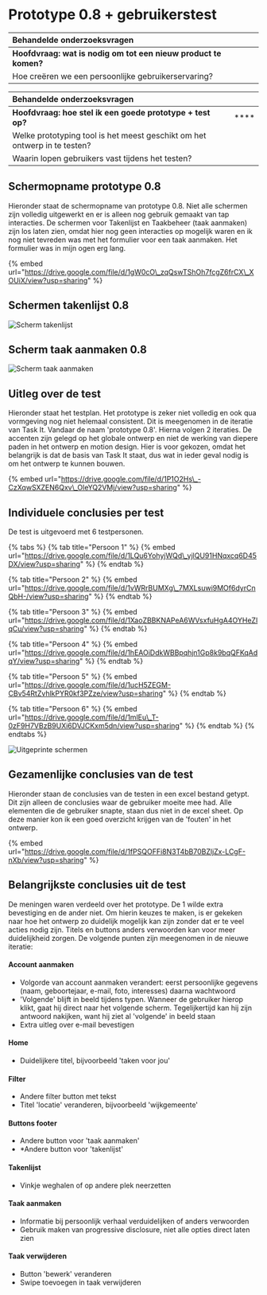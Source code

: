 # Prototype 0.8 + gebruikerstest

| Behandelde onderzoeksvragen |  |
| :--- | :--- |
| **Hoofdvraag: wat is nodig om tot een nieuw product te komen?** |  |
| Hoe creëren we een persoonlijke gebruikerservaring? |  |

| Behandelde onderzoeksvragen |  |
| :--- | :--- |
| **Hoofdvraag: hoe stel ik een goede prototype + test op?** | \*\*\*\* |
| Welke prototyping tool is het meest geschikt om het ontwerp in te testen? |  |
| Waarin lopen gebruikers vast tijdens het testen? |  |

## Schermopname prototype 0.8

Hieronder staat de schermopname van prototype 0.8. Niet alle schermen zijn volledig uitgewerkt en er is alleen nog gebruik gemaakt van tap interacties. De schermen voor Takenlijst en Taakbeheer \(taak aanmaken\) zijn los laten zien, omdat hier nog geen interacties op mogelijk waren en ik nog niet tevreden was met het formulier voor een taak aanmaken. Het formulier was in mijn ogen erg lang.

{% embed url="https://drive.google.com/file/d/1gW0cO\_zqQswTShOh7fcgZ6frCX\_XOUiX/view?usp=sharing" %}

## Schermen takenlijst 0.8

![Scherm takenlijst](../.gitbook/assets/takenlijst-1.0.png)

## Scherm taak aanmaken 0.8

![Scherm taak aanmaken](../.gitbook/assets/taakbeheer-1.0.png)

## Uitleg over de test

Hieronder staat het testplan. Het prototype is zeker niet volledig en ook qua vormgeving nog niet helemaal consistent. Dit is meegenomen in de iteratie van Task It. Vandaar de naam 'prototype 0.8'. Hierna volgen 2 iteraties. De accenten zijn gelegd op het globale ontwerp en niet de werking van diepere paden in het ontwerp en motion design. Hier is voor gekozen, omdat het belangrijk is dat de basis van Task It staat, dus wat in ieder geval nodig is om het ontwerp te kunnen bouwen.

{% embed url="https://drive.google.com/file/d/1P1O2Hs\_-CzXqwSXZEN6Qxv\_OleYQ2VMj/view?usp=sharing" %}

## Individuele conclusies per test

De test is uitgevoerd met 6 testpersonen.

{% tabs %}
{% tab title="Persoon 1" %}
{% embed url="https://drive.google.com/file/d/1LQu6YohyjWQd\_yjlQU91HNqxcq6D45DX/view?usp=sharing" %}
{% endtab %}

{% tab title="Persoon 2" %}
{% embed url="https://drive.google.com/file/d/1vWRrBUMXg\_7MXLsuwi9MOf6dyrCnQbH-/view?usp=sharing" %}
{% endtab %}

{% tab title="Persoon 3" %}
{% embed url="https://drive.google.com/file/d/1XaoZBBKNAPeA6WVsxfuHgA4OYHeZlqCu/view?usp=sharing" %}
{% endtab %}

{% tab title="Persoon 4" %}
{% embed url="https://drive.google.com/file/d/1hEAOiDdkWBBpqhjn1Gp8k9bqQFKqAdqY/view?usp=sharing" %}
{% endtab %}

{% tab title="Persoon 5" %}
{% embed url="https://drive.google.com/file/d/1ucH5ZEGM-CBv54RtZvhlkPYR0kf3PZze/view?usp=sharing" %}
{% endtab %}

{% tab title="Persoon 6" %}
{% embed url="https://drive.google.com/file/d/1mlEu\_T-0zF9H7VBzB9UXi6DVJCKxm5dn/view?usp=sharing" %}
{% endtab %}
{% endtabs %}

![Uitgeprinte schermen](../.gitbook/assets/foto_test.JPG)

## Gezamenlijke conclusies van de test

Hieronder staan de conclusies van de testen in een excel bestand getypt. Dit zijn alleen de conclusies waar de gebruiker moeite mee had. Alle elementen die de gebruiker snapte, staan dus niet in de excel sheet. Op deze manier kon ik een goed overzicht krijgen van de 'fouten' in het ontwerp.

{% embed url="https://drive.google.com/file/d/1fPSQOFFi8N3T4bB70BZljZx-LCgF-nXb/view?usp=sharing" %}



## Belangrijkste conclusies uit de test

De meningen waren verdeeld over het prototype. De 1 wilde extra bevestiging en de ander niet. Om hierin keuzes te maken, is er gekeken naar hoe het ontwerp zo duidelijk mogelijk kan zijn zonder dat er te veel acties nodig zijn. Titels en buttons anders verwoorden kan voor meer duidelijkheid zorgen. De volgende punten zijn meegenomen in de nieuwe iteratie:

#### Account aanmaken

* Volgorde van account aanmaken verandert: eerst persoonlijke gegevens \(naam, geboortejaar, e-mail, foto, interesses\) daarna wachtwoord 
* 'Volgende' blijft in beeld tijdens typen. Wanneer de gebruiker hierop klikt, gaat hij direct naar het volgende scherm. Tegelijkertijd kan hij zijn antwoord nakijken, want hij ziet al 'volgende' in beeld staan
* Extra uitleg over e-mail bevestigen

#### Home

* Duidelijkere titel, bijvoorbeeld 'taken voor jou'

#### Filter

* Andere filter button met tekst
* Titel 'locatie' veranderen, bijvoorbeeld 'wijkgemeente'

#### Buttons footer

* Andere button voor 'taak aanmaken'
* \*Andere button voor 'takenlijst'

#### Takenlijst

* Vinkje weghalen of op andere plek neerzetten

#### Taak aanmaken

* Informatie bij persoonlijk verhaal verduidelijken of anders verwoorden
* Gebruik maken van progressive disclosure, niet alle opties direct laten zien

#### Taak verwijderen

* Button 'bewerk' veranderen
* Swipe toevoegen in taak verwijderen

